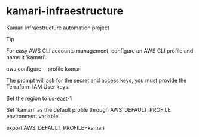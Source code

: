 # kamari-infraestructure
Kamari infraestructure automation project

Tip 

For easy AWS CLI accounts management, configure an AWS CLI profile and name it 'kamari'.

aws configure --profile kamari

The prompt will ask for the secret and access keys, you must provide the Terraform IAM User keys.

Set the region to us-east-1

Set 'kamari' as the default profile through AWS_DEFAULT_PROFILE environment variable.

export AWS_DEFAULT_PROFILE=kamari